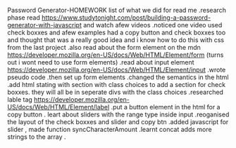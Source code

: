 Password Generator-HOMEWORK
list of what we did for read me
.research phase read https://www.studytonight.com/post/building-a-password-generator-with-javascript and watch afew videos 
.noticed one video used check boxxes and afew examples had a copy button and check boxxes too and thought that was a really good idea and i know how to do  this with css from the last project 
.also read about the form element on the mdn https://developer.mozilla.org/en-US/docs/Web/HTML/Element/form (turns out i wont need to use form elements)
.read about input element https://developer.mozilla.org/en-US/docs/Web/HTML/Element/input
.wrote pseudo code
.then set up form elements 
.changed the semantics in the html
.add html stating with section with class choices to add a section for check boxxes. they will all be in seperate divs with the class choices 
.researched lable tag https://developer.mozilla.org/en-US/docs/Web/HTML/Element/label
.put a button element in the html for a copy button 
. leart about sliders with the range type inside input 
.reoganised the layout of the check boxxes and slider and copy btn
.added javascript for slider , made function syncCharacterAmount
.learnt concat adds more strings to the array
. 